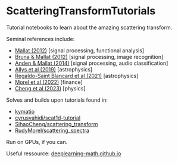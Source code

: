 # ScatteringTransformTutorials

Tutorial notebooks to learn about the amazing scattering transform.

Seminal references include:

- [Mallat (2012)](https://arxiv.org/abs/1101.2286) [signal processing, functional analysis]
- [Bruna & Mallat (2012)](https://arxiv.org/abs/1203.1513) [signal processing, image recognition]
- [Anden & Mallat (2014)](https://arxiv.org/pdf/1304.6763) [signal processing, audio classification]
- [Allys et al (2019)](https://arxiv.org/abs/1905.01372) [astrophysics]
- [Regaldo-Saint Blancard et al (2021)](https://arxiv.org/abs/2102.03160) [astrophysics]
- [Morel et al (2022)](https://arxiv.org/abs/2204.10177) [finance]
- [Cheng et al (2023)](https://arxiv.org/pdf/2306.17210) [physics]


Solves and builds upon tutorials found in:

- [kymatio](https://www.kymat.io)
- [cyrusvahidi/scat1d-tutorial](https://github.com/cyrusvahidi/scat1d-tutorial)
- [SihaoCheng/scattering_transform](https://github.com/SihaoCheng/scattering_transform)
- [RudyMorel/scattering_spectra](https://github.com/RudyMorel/scattering_spectra)

Run on GPUs, if you can. 

Useful ressource: [deeplearning-math.github.io](https://deeplearning-math.github.io)
